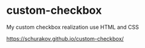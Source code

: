 # custom-checkbox
My custom checkbox realization use HTML and CSS

https://schurakov.github.io/custom-checkbox/
